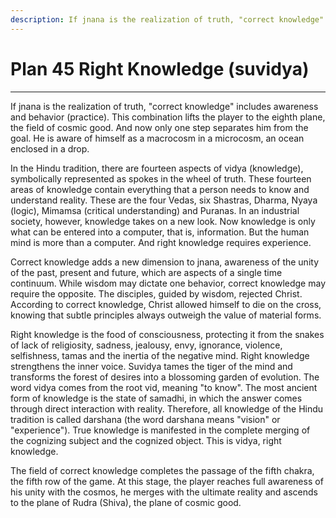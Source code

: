 ```yaml
---
description: If jnana is the realization of truth, "correct knowledge" includes awareness and behavior (practice). This combination lifts the player to the eighth plane, the field of cosmic good.
---
```


# Plan 45 Right Knowledge (suvidya)

---

If jnana is the realization of truth, "correct knowledge" includes awareness and behavior (practice). This combination lifts the player to the eighth plane, the field of cosmic good. And now only one step separates him from the goal. He is aware of himself as a macrocosm in a microcosm, an ocean enclosed in a drop.

In the Hindu tradition, there are fourteen aspects of vidya (knowledge), symbolically represented as spokes in the wheel of truth. These fourteen areas of knowledge contain everything that a person needs to know and understand reality. These are the four Vedas, six Shastras, Dharma, Nyaya (logic), Mimamsa (critical understanding) and Puranas. In an industrial society, however, knowledge takes on a new look. Now knowledge is only what can be entered into a computer, that is, information. But the human mind is more than a computer. And right knowledge requires experience.

Correct knowledge adds a new dimension to jnana, awareness of the unity of the past, present and future, which are aspects of a single time continuum. While wisdom may dictate one behavior, correct knowledge may require the opposite. The disciples, guided by wisdom, rejected Christ. According to correct knowledge, Christ allowed himself to die on the cross, knowing that subtle principles always outweigh the value of material forms.

Right knowledge is the food of consciousness, protecting it from the snakes of lack of religiosity, sadness, jealousy, envy, ignorance, violence, selfishness, tamas and the inertia of the negative mind. Right knowledge strengthens the inner voice. Suvidya tames the tiger of the mind and transforms the forest of desires into a blossoming garden of evolution. The word vidya comes from the root vid, meaning "to know". The most ancient form of knowledge is the state of samadhi, in which the answer comes through direct interaction with reality. Therefore, all knowledge of the Hindu tradition is called darshana (the word darshana means "vision" or "experience"). True knowledge is manifested in the complete merging of the cognizing subject and the cognized object. This is vidya, right knowledge.

The field of correct knowledge completes the passage of the fifth chakra, the fifth row of the game. At this stage, the player reaches full awareness of his unity with the cosmos, he merges with the ultimate reality and ascends to the plane of Rudra (Shiva), the plane of cosmic good.
